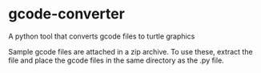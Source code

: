 # gcode-converter
A python tool that converts gcode files to turtle graphics

Sample gcode files are attached in a zip archive. To use these, extract the file and place the gcode files in the same directory as the .py file.
